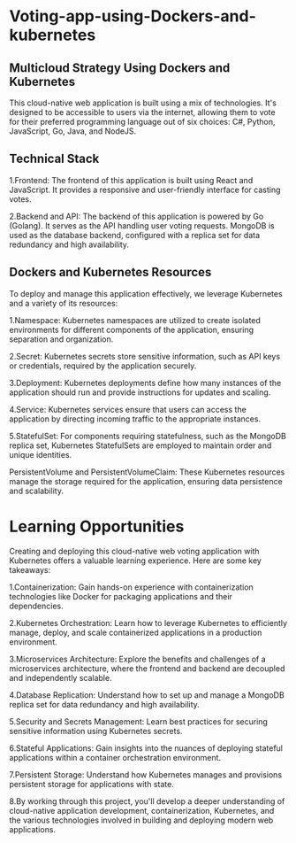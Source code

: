 # Voting-app-using-Dockers-and-kubernetes
## Multicloud Strategy Using Dockers and Kubernetes
This cloud-native web application is built using a mix of technologies. It's designed to be accessible to users via the internet, allowing them to vote for their preferred programming language out of six choices: C#, Python, JavaScript, Go, Java, and NodeJS.<br>
## Technical Stack
1.Frontend: The frontend of this application is built using React and JavaScript. It provides a responsive and user-friendly interface for casting votes.<br>

2.Backend and API: The backend of this application is powered by Go (Golang). It serves as the API handling user voting requests. MongoDB is used as the database backend, configured with a replica set for data redundancy and high availability.<br>

## Dockers and Kubernetes Resources
To deploy and manage this application effectively, we leverage Kubernetes and a variety of its resources:<br>

1.Namespace: Kubernetes namespaces are utilized to create isolated environments for different components of the application, ensuring separation and organization.<br>

2.Secret: Kubernetes secrets store sensitive information, such as API keys or credentials, required by the application securely.<br>

3.Deployment: Kubernetes deployments define how many instances of the application should run and provide instructions for updates and scaling.<br>

4.Service: Kubernetes services ensure that users can access the application by directing incoming traffic to the appropriate instances.<br>

5.StatefulSet: For components requiring statefulness, such as the MongoDB replica set, Kubernetes StatefulSets are employed to maintain order and unique identities.<br>

PersistentVolume and PersistentVolumeClaim: These Kubernetes resources manage the storage required for the application, ensuring data persistence and scalability.

# Learning Opportunities
Creating and deploying this cloud-native web voting application with Kubernetes offers a valuable learning experience. Here are some key takeaways:<br>

1.Containerization: Gain hands-on experience with containerization technologies like Docker for packaging applications and their dependencies.<br>

2.Kubernetes Orchestration: Learn how to leverage Kubernetes to efficiently manage, deploy, and scale containerized applications in a production environment.<br>

3.Microservices Architecture: Explore the benefits and challenges of a microservices architecture, where the frontend and backend are decoupled and independently scalable.<br>

4.Database Replication: Understand how to set up and manage a MongoDB replica set for data redundancy and high availability.<br>

5.Security and Secrets Management: Learn best practices for securing sensitive information using Kubernetes secrets.<br>

6.Stateful Applications: Gain insights into the nuances of deploying stateful applications within a container orchestration environment.<br>

7.Persistent Storage: Understand how Kubernetes manages and provisions persistent storage for applications with state.<br>

8.By working through this project, you'll develop a deeper understanding of cloud-native application development, containerization, Kubernetes, and the various technologies involved in building and deploying modern web applications.<br>
